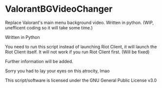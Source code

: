 # ValorantBGVideoChanger
Replace Valorant's main menu background video. Written in python. (WIP, unefficent coding so it will take some time.)

Written in Python

You need to run this script instead of launching Riot Client, it will launch the Riot Client itself. It will not work if you run Riot Client first. (Will be fixed)

Further information will be added.

Sorry you had to lay your eyes on this atrocity, lmao






This script/software is licensed under the GNU General Public License v3.0
